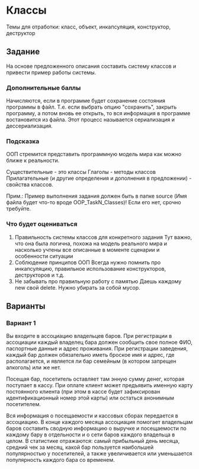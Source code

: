 # Классы
Темы для отработки: класс, объект, инкапсуляция, конструктор, деструктор

## Задание
На основе предложенного описания составить систему классов и привести пример работы системы.

### Дополнительные баллы 
Начисляются, если в программе будет сохранение состояния программы в файл. Т.е. если выбрать опцию "сохранить", закрыть программу, а потом вновь ее открыть, то вся информация в программе востановится из файла. Этот процесс называется сериализация и дессериализация.

### Подсказка
ООП стремится представить программную модель мира как можно ближе к реальности.

Существительные - это классы
Глаголы - методы классов
Прилагательные (и другие определения и дополнения в предложении) - свойства классов.

Прим.: Пример выполнения задания должен быть в папке source (Имя файла будет что-то вроде OOP_TaskN_Classes)! Если его нет, срочно требуйте.

### Что будет оцениваться
1. Правильность системы классов для конкретного задания
Тут важно, что она была логична, похожа на модель реального мира и насколько учтены все описанные в моменте сценарии и особенности ситуации
2. Соблюдение принципов ООП
Всегда нужно помнить про инкапсуляцию, правильное использование конструкторов, деструкторов и т.д.
3. Не забывать про правильную работу с памятью
Даешь каждому new свой delete. Нужно убирать за собой мусор.

## Варианты
### Вариант 1
Вы входите в ассоциацию владельцев баров. При регистрации в ассоциации каждый владелец бара должен сообщить свое полное ФИО, паспортные данные и адрес проживания. При регистрации заведения, каждый бар должен обязательно иметь броское имя и адрес, где располагается, и является ли бар семейным (в котором запрещен алкоголь) или же нет.

Посещая бар, посетитель оставляет там энную сумму денег, которая поступает в кассу. При оплате клиент может предъявить именную карту постоянного клиента (при этом в кассе будет зафиксирован идентификационный номер этой карты) или остаться анонимным посетителем.

Вся информация о посещаемости и кассовых сборах передается в ассоциацию. В конце каждого месяца ассоциация помогает владельцам баров составить сводную информацию о выручке и посещаемости по каждому бару в отдельности и о сети баров каждого владельца в целом. В статистике отражаются: самый прибыльный день месяца, средний чек за месяц, какой бар пользуется наибольшей популярностью у посетителей, а также увеличивается или уменьшается популярность каждого бара со временем.

